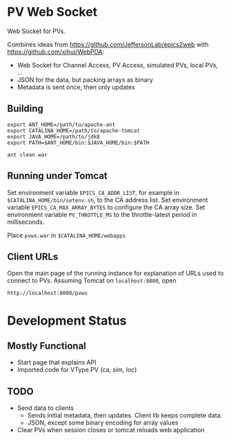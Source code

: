 PV Web Socket
=============

Web Socket for PVs.

Combines ideas from https://github.com/JeffersonLab/epics2web
with https://github.com/xihui/WebPDA:

 * Web Socket for Channel Access, PV Access, simulated PVs, local PVs, ...
 * JSON for the data, but packing arrays as binary
 * Metadata is sent once, then only updates


Building
--------

    export ANT_HOME=/path/to/apache-ant
    export CATALINA_HOME=/path/to/apache-tomcat
    export JAVA_HOME=/path/to/jdk8
    export PATH=$ANT_HOME/bin:$JAVA_HOME/bin:$PATH
    
    ant clean war

Running under Tomcat
--------------------

Set environment variable `EPICS_CA_ADDR_LIST`, for example in `$CATALINA_HOME/bin/setenv.sh`, to the CA address list.
Set environment variable `EPICS_CA_MAX_ARRAY_BYTES` to configure the CA array size.
Set environment variable `PV_THROTTLE_MS` to the throttle-latest period in milliseconds.

Place `pvws.war` in `$CATALINA_HOME/webapps`


Client URLs
-----------

Open the main page of the running instance for explanation
of URLs used to connect to PVs.
Assuming Tomcat on `localhost:8080`, open

    http://localhost:8080/pvws
    

Development Status
==================

Mostly Functional
-----------------

 * Start page that explains API
 * Imported code for VType.PV (ca, sim, loc)


TODO
----

 * Send data to clients
      - Sends initial metadata, then updates. Client lib keeps complete data.
      - JSON, except some binary encoding for array values
 * Clear PVs when session closes or tomcat reloads web application
